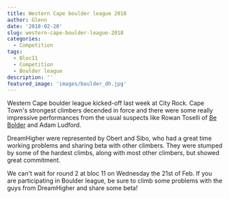 ```yaml
---
title: Western Cape boulder league 2018
author: Glenn
date: '2018-02-20'
slug: western-cape-boulder-league-2018
categories:
  - Competition
tags:
  - Bloc11
  - Competition
  - Boulder league
description: ''
featured_image: 'images/boulder_dh.jpg'
---
```


Western Cape boulder league kicked-off last week at City Rock. Cape Town's strongest climbers decended in force and there were some really impressive performances from the usual suspects like Rowan Toselli of [Be Bolder](http://bebolder.co.za/) and Adam Ludford.   
  
DreamHigher were represented by Obert and Sibo, who had a great time working problems and sharing beta with other climbers. They were stumped by some of the hardest climbs, along with most other climbers, but showed great commitment.

We can't wait for round 2 at bloc 11 on Wednesday the 21st of Feb. If you are participating in Boulder league, be sure to climb some problems with the guys from DreamHigher and share some beta!
